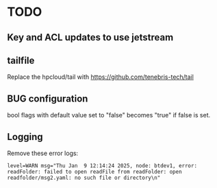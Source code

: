 # TODO

## Key and ACL updates to use jetstream

## tailfile

Replace the hpcloud/tail with <https://github.com/tenebris-tech/tail>

## BUG configuration

bool flags with default value set to "false" becomes "true" if false is set.

## Logging

Remove these error logs:

`level=WARN msg="Thu Jan  9 12:14:24 2025, node: btdev1, error: readFolder: failed to open readFile from readFolder: open readfolder/msg2.yaml: no such file or directory\n"`
